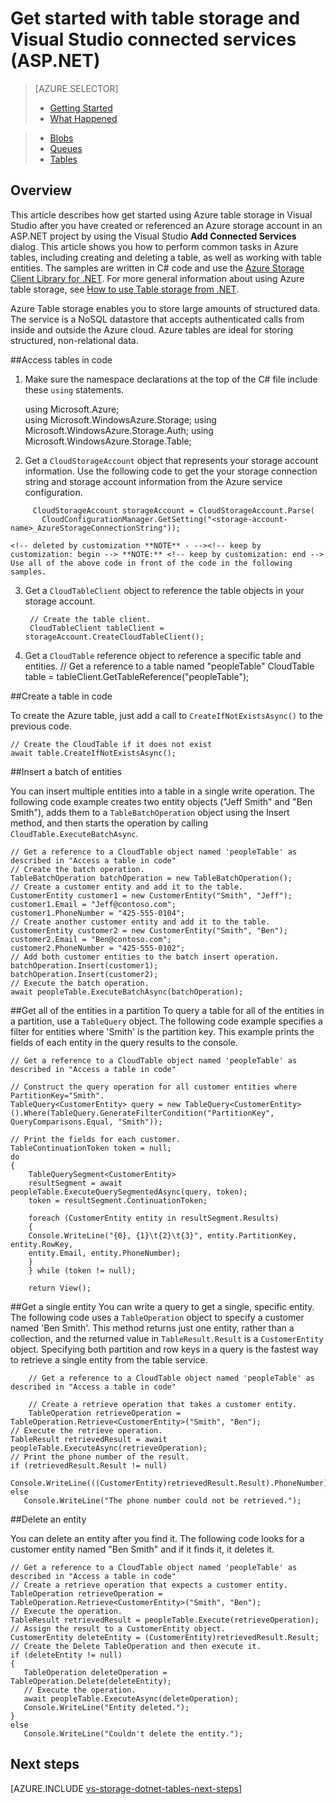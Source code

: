 <properties
	pageTitle="Get started with table storage and Visual Studio connected services (ASP.NET) | Windows Azure"
	description="How to get started using Azure Table storage in an ASP.NET project in Visual Studio after connecting to a storage account using Visual Studio connected services"
	services="storage"
	documentationCenter=""
	authors="patshea123"
	manager="douge"
	editor="tglee"/>

<tags
	ms.service="storage"
	ms.date="09/03/2015"
	wacn.date=""/>

# Get started with table storage and Visual Studio connected services (ASP.NET)
> [AZURE.SELECTOR]
> - [Getting Started](/documentation/articles/vs-storage-aspnet-getting-started-tables)
> - [What Happened](/documentation/articles/vs-storage-aspnet-what-happened)
<!-- deleted by customization

> [AZURE.SELECTOR]
-->
> - [Blobs](/documentation/articles/vs-storage-aspnet-getting-started-blobs)
> - [Queues](/documentation/articles/vs-storage-aspnet-getting-started-queues)
> - [Tables](/documentation/articles/vs-storage-aspnet-getting-started-tables)

## Overview
This article describes how get started using Azure <!-- deleted by customization Table --><!-- keep by customization: begin --> table <!-- keep by customization: end --> storage in Visual Studio after you have created or referenced an Azure storage account in an ASP.NET project by using the  Visual Studio **Add Connected Services** dialog. This article shows you how to perform common tasks in Azure tables, including creating and
deleting a table, as well as working with table entities. The samples are written in C\# code and use the [Azure Storage Client Library for .NET](https://msdn.microsoft.com/zh-cn/library/azure/dn261237.aspx). For more general information about using Azure table storage, see [How to use Table storage from .NET](/documentation/articles/storage-dotnet-how-to-use-tables).

Azure Table storage enables you to store large amounts of structured data. The service is a NoSQL datastore that accepts authenticated calls from inside and outside the Azure cloud. Azure tables are ideal for storing structured, non-relational data.


<!-- deleted by customization
## Access tables in code

1. Make sure the namespace declarations at the top of the C# file include these **using** statements.

		 using Microsoft.Azure;
		 using Microsoft.WindowsAzure.Storage;
		 using Microsoft.WindowsAzure.Storage.Auth;
		 using Microsoft.WindowsAzure.Storage.Table;

2. Get a **CloudStorageAccount** object that represents your storage account information. Use the following code to get the your storage connection string and storage account information from the Azure service configuration.
-->
<!-- keep by customization: begin -->


##Access tables in code 

1. Make sure the namespace declarations at the top of the C# file include these `using` statements.

	using Microsoft.Azure;    
    using Microsoft.WindowsAzure.Storage;
	using Microsoft.WindowsAzure.Storage.Auth;
    using Microsoft.WindowsAzure.Storage.Table;

2. Get a `CloudStorageAccount` object that represents your storage account information. Use the following code to get the your storage connection string and storage account information from the Azure service configuration.
<!-- keep by customization: end -->

		 CloudStorageAccount storageAccount = CloudStorageAccount.Parse(
		   CloudConfigurationManager.GetSetting("<storage-account-name>_AzureStorageConnectionString"));

    <!-- deleted by customization **NOTE** - --><!-- keep by customization: begin --> **NOTE:** <!-- keep by customization: end --> Use all of the above code in front of the code in the following samples.

3. Get a <!-- deleted by customization **CloudTableClient** --><!-- keep by customization: begin --> `CloudTableClient` <!-- keep by customization: end --> object to reference the table objects in your storage account.

	    // Create the table client.
    	CloudTableClient tableClient = storageAccount.CreateCloudTableClient();

4. Get a <!-- deleted by customization **CloudTable** --><!-- keep by customization: begin --> `CloudTable` <!-- keep by customization: end --> reference object to reference a specific table and entities.
    	// Get a reference to a table named "peopleTable"
	    CloudTable table = tableClient.GetTableReference("peopleTable");

<!-- deleted by customization
## Create a table in code

To create the Azure table, just add a call to **CreateIfNotExistsAsync()** to the previous code.
-->
<!-- keep by customization: begin -->
##Create a table in code

To create the Azure table, just add a call to `CreateIfNotExistsAsync()` to the previous code.
<!-- keep by customization: end -->

	// Create the CloudTable if it does not exist
	await table.CreateIfNotExistsAsync();


<!-- deleted by customization
## Insert a batch of entities

You can insert multiple entities into a table in a single write operation. The following code example creates two entity objects ("Jeff Smith" and "Ben Smith"), adds them to a **TableBatchOperation** object using the Insert method, and then starts the operation by calling **CloudTable.ExecuteBatchAsync**.
-->
<!-- keep by customization: begin -->
##Insert a batch of entities

You can insert multiple entities into a table in a single write operation. The following code example creates two entity objects ("Jeff Smith" and "Ben Smith"), adds them to a `TableBatchOperation` object using the Insert method, and then starts the operation by calling `CloudTable.ExecuteBatchAsync`.
<!-- keep by customization: end -->

	// Get a reference to a CloudTable object named 'peopleTable' as described in "Access a table in code"
	// Create the batch operation.
	TableBatchOperation batchOperation = new TableBatchOperation();
	// Create a customer entity and add it to the table.
	CustomerEntity customer1 = new CustomerEntity("Smith", "Jeff");
	customer1.Email = "Jeff@contoso.com";
	customer1.PhoneNumber = "425-555-0104";
	// Create another customer entity and add it to the table.
	CustomerEntity customer2 = new CustomerEntity("Smith", "Ben");
	customer2.Email = "Ben@contoso.com";
	customer2.PhoneNumber = "425-555-0102";
	// Add both customer entities to the batch insert operation.
	batchOperation.Insert(customer1);
	batchOperation.Insert(customer2);
	// Execute the batch operation.
	await peopleTable.ExecuteBatchAsync(batchOperation);

<!-- deleted by customization
## Get all of the entities in a partition
To query a table for all of the entities in a partition, use a **TableQuery** object. The following code example specifies a filter for entities where 'Smith' is the partition key. This example prints the fields of each entity in the query results to the console.
-->
<!-- keep by customization: begin -->
##Get all of the entities in a partition
To query a table for all of the entities in a partition, use a `TableQuery` object. The following code example specifies a filter for entities where 'Smith' is the partition key. This example prints the fields of each entity in the query results to the console.
<!-- keep by customization: end -->

	// Get a reference to a CloudTable object named 'peopleTable' as described in "Access a table in code"

	// Construct the query operation for all customer entities where PartitionKey="Smith".
    TableQuery<CustomerEntity> query = new TableQuery<CustomerEntity>().Where(TableQuery.GenerateFilterCondition("PartitionKey", QueryComparisons.Equal, "Smith"));

    // Print the fields for each customer.
    TableContinuationToken token = null;
    do
    {
    	TableQuerySegment<CustomerEntity>
        resultSegment = await peopleTable.ExecuteQuerySegmentedAsync(query, token);
        token = resultSegment.ContinuationToken;

        foreach (CustomerEntity entity in resultSegment.Results)
        {
        Console.WriteLine("{0}, {1}\t{2}\t{3}", entity.PartitionKey, entity.RowKey,
        entity.Email, entity.PhoneNumber);
        }
        } while (token != null);

        return View();


<!-- deleted by customization
## Get a single entity
You can write a query to get a single, specific entity. The following code uses a **TableOperation** object to specify a customer named 'Ben Smith'. This method returns just one entity, rather than a collection, and the returned value in **TableResult.Result** is a **CustomerEntity** object. Specifying both partition and row keys in a query is the fastest way to retrieve a single entity from the table service.
-->
<!-- keep by customization: begin -->
##Get a single entity
You can write a query to get a single, specific entity. The following code uses a `TableOperation` object to specify a customer named 'Ben Smith'. This method returns just one entity, rather than a collection, and the returned value in `TableResult.Result` is a `CustomerEntity` object. Specifying both partition and row keys in a query is the fastest way to retrieve a single entity from the table service.
<!-- keep by customization: end -->

        // Get a reference to a CloudTable object named 'peopleTable' as described in "Access a table in code"

        // Create a retrieve operation that takes a customer entity.
        TableOperation retrieveOperation = TableOperation.Retrieve<CustomerEntity>("Smith", "Ben");
	// Execute the retrieve operation.
	TableResult retrievedResult = await peopleTable.ExecuteAsync(retrieveOperation);
	// Print the phone number of the result.
	if (retrievedResult.Result != null)
	   Console.WriteLine(((CustomerEntity)retrievedResult.Result).PhoneNumber);
	else
	   Console.WriteLine("The phone number could not be retrieved.");

<!-- deleted by customization
## Delete an entity
-->
<!-- keep by customization: begin -->
##Delete an entity
<!-- keep by customization: end -->
You can delete an entity after you find it. The following code looks for a customer entity named "Ben Smith" and if it finds it, it deletes it.

	// Get a reference to a CloudTable object named 'peopleTable' as described in "Access a table in code"
	// Create a retrieve operation that expects a customer entity.
	TableOperation retrieveOperation = TableOperation.Retrieve<CustomerEntity>("Smith", "Ben");
	// Execute the operation.
	TableResult retrievedResult = peopleTable.Execute(retrieveOperation);
	// Assign the result to a CustomerEntity object.
	CustomerEntity deleteEntity = (CustomerEntity)retrievedResult.Result;
	// Create the Delete TableOperation and then execute it.
	if (deleteEntity != null)
	{
	   TableOperation deleteOperation = TableOperation.Delete(deleteEntity);
	   // Execute the operation.
	   await peopleTable.ExecuteAsync(deleteOperation);
	   Console.WriteLine("Entity deleted.");
	}
	else
	   Console.WriteLine("Couldn't delete the entity.");

## Next steps

[AZURE.INCLUDE [vs-storage-dotnet-tables-next-steps](../includes/vs-storage-dotnet-tables-next-steps.md)]
